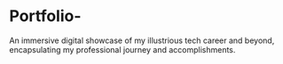 # Portfolio-
An immersive digital showcase of my illustrious tech career and beyond, encapsulating my professional journey and accomplishments.
